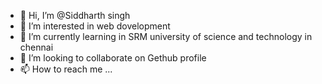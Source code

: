 - 👋 Hi, I’m @Siddharth singh
- 👀 I’m interested in web dovelopment
- 🌱 I’m currently learning in SRM university of science and technology in chennai
- 💞️ I’m looking to collaborate on Gethub profile
- 📫 How to reach me ...

<!---
Siddharth0612/Siddharth0612 is a ✨ special ✨ repository because its `README.md` (this file) appears on your GitHub profile.
You can click the Preview link to take a look at your changes.
--->
